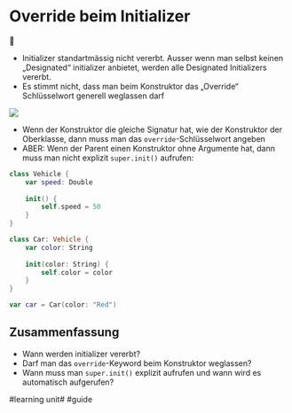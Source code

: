 # Override beim Initializer
🧠
- Initializer standartmässig nicht vererbt. Ausser wenn man selbst keinen „Designated“ initializer anbietet, werden alle Designated Initializers vererbt.
- Es stimmt nicht, dass man beim Konstruktor das „Override“ Schlüsselwort generell weglassen darf

![][image-1]

- Wenn der Konstruktor die gleiche Signatur hat, wie der Konstruktor der Oberklasse, dann muss man das `override`-Schlüsselwort angeben
- ABER: Wenn der Parent einen Konstruktor ohne Argumente hat, dann muss man nicht explizit `super.init()` aufrufen:

```swift
class Vehicle {
    var speed: Double
    
    init() {
        self.speed = 50
    }
}

class Car: Vehicle {
    var color: String
    
    init(color: String) {
        self.color = color
    }
}

var car = Car(color: "Red")

```

## Zusammenfassung
- Wann werden initializer vererbt?
- Darf man das `override`-Keyword beim Konstruktor weglassen?
- Wann muss man `super.init()` explizit aufrufen und wann wird es automatisch aufgerufen?

[image-1]:	assets/Bildschirm%C2%ADfoto%202023-02-13%20um%2016.33.50.png

#learning unit# #guide